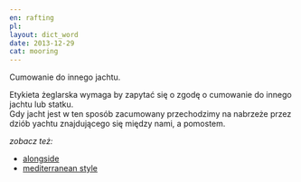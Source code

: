 ```yaml
---
en: rafting
pl: 
layout: dict_word
date: 2013-12-29
cat: mooring
---
```


Cumowanie do innego jachtu.

Etykieta żeglarska wymaga by zapytać się o zgodę o cumowanie do innego jachtu lub statku.  
Gdy jacht jest w ten sposób zacumowany przechodzimy na nabrzeże przez dziób yachtu znajdującego się między nami, a pomostem.


*zobacz też:*

* [alongside](/dict/alongside.html)
* [mediterranean style](/dict/mediterranean-style.html)


<!-- TODO: PL -->
